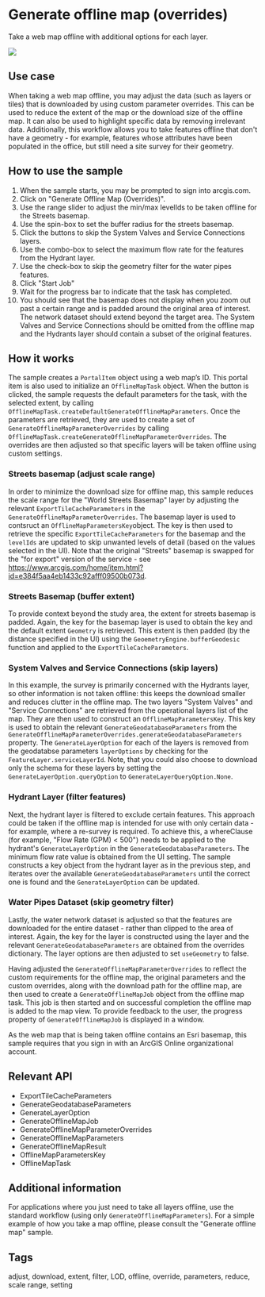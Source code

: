 # Generate offline map (overrides)

Take a web map offline with additional options for each layer.

![](screenshot.png)

## Use case

When taking a web map offline, you may adjust the data (such as layers or tiles) that is downloaded by using custom parameter overrides. This can be used to reduce the extent of the map or the download size of the offline map. It can also be used to highlight specific data by removing irrelevant data. Additionally, this workflow allows you to take features offline that don't have a geometry - for example, features whose attributes have been populated in the office, but still need a site survey for their geometry.

## How to use the sample

1. When the sample starts, you may be prompted to sign into arcgis.com.
2. Click on "Generate Offline Map (Overrides)".
3. Use the range slider to adjust the min/max levelIds to be taken offline for the Streets basemap.
4. Use the spin-box to set the buffer radius for the streets basemap.
5. Click the buttons to skip the System Valves and Service Connections layers.
4. Use the combo-box to select the maximum flow rate for the features from the Hydrant layer.
5. Use the check-box to skip the geometry filter for the water pipes features.
6. Click "Start Job"
7. Wait for the progress bar to indicate that the task has completed.
8. You should see that the basemap does not display when you zoom out past a certain range and is padded around the original area of interest. The network dataset should extend beyond the target area. The System Valves and Service Connections should be omitted from the offline map and the Hydrants layer should contain a subset of the original features.

## How it works

The sample creates a `PortalItem` object using a web map’s ID. This portal item is also used to initialize an `OfflineMapTask` object. When the button is clicked, the sample requests the default parameters for the task, with the selected extent, by calling `OfflineMapTask.createDefaultGenerateOfflineMapParameters`. Once the parameters are retrieved, they are used to create a set of `GenerateOfflineMapParameterOverrides` by calling `OfflineMapTask.createGenerateOfflineMapParameterOverrides`. The overrides are then adjusted so that specific layers will be taken offline using custom settings.

### Streets basemap (adjust scale range)

In order to minimize the download size for offline map, this sample reduces the scale range for the "World Streets Basemap" layer by adjusting the relevant `ExportTileCacheParameters` in the `GenerateOfflineMapParameterOverrides`. The basemap layer is used to contsruct an `OfflineMapParametersKey`object. The key is then used to retrieve the specific `ExportTileCacheParameters` for the basemap and the `levelIds` are updated to skip unwanted levels of detail (based on the values selected in the UI). Note that the original "Streets" basemap is swapped for the "for export" version of the service - see https://www.arcgis.com/home/item.html?id=e384f5aa4eb1433c92afff09500b073d.

### Streets Basemap (buffer extent)

To provide context beyond the study area, the extent for streets basemap is padded. Again, the key for the basemap layer is used to obtain the key and the default extent `Geometry` is retrieved. This extent is then padded (by the distance specified in the UI) using the `GeoemetryEngine.bufferGeodesic` function and applied to the `ExportTileCacheParameters`.

### System Valves and Service Connections (skip layers)

In this example, the survey is primarily concerned with the Hydrants layer, so other information is not taken offline: this keeps the download smaller and reduces clutter in the offline map. The two layers "System Valves" and "Service Connections" are retrieved from the operational layers list of the map. They are then used to construct an `OfflineMapParametersKey`. This key is used to obtain the relevant `GenerateGeodatabaseParameters` from the `GenerateOfflineMapParameterOverrides.generateGeodatabaseParameters` property. The `GenerateLayerOption` for each of the layers is removed from the geodatabse parameters `layerOptions` by checking for the `FeatureLayer.serviceLayerId`. Note, that you could also choose to download only the schema for these layers by setting the `GenerateLayerOption.queryOption` to `GenerateLayerQueryOption.None`.

### Hydrant Layer (filter features)

Next, the hydrant layer is filtered to exclude certain features. This approach could be taken if the offline map is intended for use with only certain data - for example, where a re-survey is required. To achieve this, a whereClause (for example, "Flow Rate (GPM) < 500") needs to be applied to the hydrant's `GenerateLayerOption` in the `GenerateGeodatabaseParameters`. The minimum flow rate value is obtained from the UI setting. The sample constructs a key object from the hydrant layer as in the previous step, and iterates over the available `GenerateGeodatabaseParameters` until the correct one is found and the `GenerateLayerOption` can be updated.

### Water Pipes Dataset (skip geometry filter)

Lastly, the water network dataset is adjusted so that the features are downloaded for the entire dataset - rather than clipped to the area of interest. Again, the key for the layer is constructed using the layer and the relevant `GenerateGeodatabaseParameters` are obtained from the overrides dictionary. The layer options are then adjusted to set `useGeometry` to false.

Having adjusted the `GenerateOfflineMapParameterOverrides` to reflect the custom requirements for the offline map, the original parameters and the custom overrides, along with the download path for the offline map, are then used to create a `GenerateOfflineMapJob` object from the offline map task. This job is then started and on successful completion the offline map is added to the map view. To provide feedback to the user, the progress property of `GenerateOfflineMapJob` is displayed in a window.

As the web map that is being taken offline contains an Esri basemap, this sample requires that you sign in with an ArcGIS Online organizational account.

## Relevant API

* ExportTileCacheParameters
* GenerateGeodatabaseParameters
* GenerateLayerOption
* GenerateOfflineMapJob
* GenerateOfflineMapParameterOverrides
* GenerateOfflineMapParameters
* GenerateOfflineMapResult
* OfflineMapParametersKey
* OfflineMapTask

## Additional information

For applications where you just need to take all layers offline, use the standard workflow (using only `GenerateOfflineMapParameters`). For a simple example of how you take a map offline, please consult the "Generate offline map" sample.

## Tags

adjust, download, extent, filter, LOD, offline, override, parameters, reduce, scale range, setting
